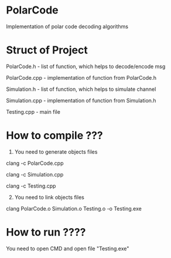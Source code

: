 # PolarCode
Implementation of polar code decoding algorithms

# Struct of Project

PolarCode.h - list of function, which helps to decode/encode msg

PolarCode.cpp - implementation of function from PolarCode.h

Simulation.h - list of function, which helps to simulate channel 

Simulation.cpp - implementation of function from Simulation.h

Testing.cpp - main file 

# How to compile ???
1) You need to generate objects files

clang -c PolarCode.cpp

clang -c Simulation.cpp

clang -c Testing.cpp

2) You need to link objects files

clang PolarCode.o Simulation.o Testing.o -o Testing.exe

# How to run ????

You need to open CMD and open file "Testing.exe"